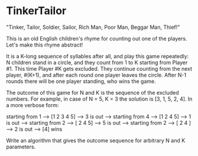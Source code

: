 # TinkerTailor

"Tinker, Tailor,
Soldier, Sailor,
Rich Man, Poor Man,
Beggar Man, Thief!"

This is an old English children's rhyme for counting out one of the players. Let's make this rhyme abstract!

It is a K-long sequence of syllables after all, and play this game repeatedly: N children stand in a circle, and they count from 1 to K starting from Player #1. This time Player #K gets excluded. They continue counting from the next player, #(K+1), and after each round one player leaves the circle. After N-1 rounds there will be one player standing, who wins the game.

The outcome of this game for N and K is the sequence of the excluded numbers. For example, in case of N = 5, K = 3 the solution is [3, 1, 5, 2, 4]. In a more verbose form:

starting from 1 --> [1 2 3 4 5] --> 3 is out -->
starting from 4 --> [1 2    4 5] --> 1 is out -->
starting from 2 --> [   2    4 5] --> 5 is out -->
starting from 2 --> [   2    4   ] --> 2 is out --> [4] wins

Write an algorithm that gives the outcome sequence for arbitrary N and K parameters.
